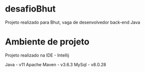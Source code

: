 # desafioBhut

Projeto realizado para Bhut, vaga de desenvolvedor back-end Java

# Ambiente de projeto

Projeto realizado na IDE - Intellij

Java - v11
Apache Maven - v3.6.3
MySql - v8.0.28 
